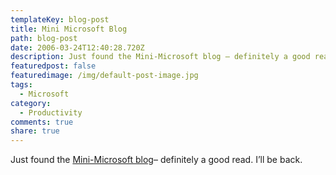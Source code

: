 ```yaml
---
templateKey: blog-post
title: Mini Microsoft Blog
path: blog-post
date: 2006-03-24T12:40:28.720Z
description: Just found the Mini-Microsoft blog – definitely a good read. I’ll be back.
featuredpost: false
featuredimage: /img/default-post-image.jpg
tags:
  - Microsoft
category:
  - Productivity
comments: true
share: true
---
```

<!--StartFragment-->

Just found the [Mini-Microsoft blog](http://minimsft.blogspot.com/)– definitely a good read. I’ll be back.

<!--EndFragment-->